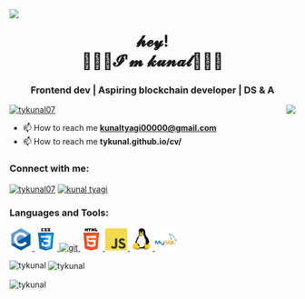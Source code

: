 <!-- ![ezgif-1-54c30d8c69](https://user-images.githubusercontent.com/93856353/202189860-6edae34b-dd8d-4f9e-bf0c-17fbb7187db1.gif) -->
<img src="https://4kwallpapers.com/images/walls/thumbs_2t/5947.png" align="right" width="1000">
<h1 align="center">𝓱𝓮𝔂! <br> 👩🏽‍💻𝓘'𝓶 𝓴𝓾𝓷𝓪𝓵👩🏽‍💻</h1>
<h3 align="center">Frontend dev | Aspiring blockchain developer | DS & A</h3>
<!-- <p> Thanks for reaching me! </p> -->
<img src="https://media4.giphy.com/media/qgQUggAC3Pfv687qPC/giphy.gif?cid=790b761182c5bf908f6c1c2ed1acf8ce7dc4aac18a4a65d6&rid=giphy.gif&ct=g" align="right">
<p align="left"> <a href="https://twitter.com/tykunal07" target="blank"><img src="https://img.shields.io/twitter/follow/tykunal07?logo=twitter&style=for-the-badge" alt="tykunal07" /></a> </p>

- 📫 How to reach me **kunaltyagi00000@gmail.com**
- 📫 How to reach me **tykunal.github.io/cv/**

<h3 align="left">Connect with me:</h3>
<p align="left">
<a href="https://twitter.com/tykunal07" target="blank"><img align="center" src="https://raw.githubusercontent.com/rahuldkjain/github-profile-readme-generator/master/src/images/icons/Social/twitter.svg" alt="tykunal07" height="30" width="40" /></a>
<a href="https://linkedin.com/in/kunal tyagi" target="blank"><img align="center" src="https://raw.githubusercontent.com/rahuldkjain/github-profile-readme-generator/master/src/images/icons/Social/linked-in-alt.svg" alt="kunal tyagi" height="30" width="40" /></a>
</p>

<h3 align="left">Languages and Tools:</h3>
<p align="left"> <a href="https://www.cprogramming.com/" target="_blank" rel="noreferrer"> <img src="https://raw.githubusercontent.com/devicons/devicon/master/icons/c/c-original.svg" alt="c" width="40" height="40"/> </a> <a href="https://www.w3schools.com/css/" target="_blank" rel="noreferrer"> <img src="https://raw.githubusercontent.com/devicons/devicon/master/icons/css3/css3-original-wordmark.svg" alt="css3" width="40" height="40"/> </a> <a href="https://git-scm.com/" target="_blank" rel="noreferrer"> <img src="https://www.vectorlogo.zone/logos/git-scm/git-scm-icon.svg" alt="git" width="40" height="40"/> </a> <a href="https://www.w3.org/html/" target="_blank" rel="noreferrer"> <img src="https://raw.githubusercontent.com/devicons/devicon/master/icons/html5/html5-original-wordmark.svg" alt="html5" width="40" height="40"/> </a> <a href="https://developer.mozilla.org/en-US/docs/Web/JavaScript" target="_blank" rel="noreferrer"> <img src="https://raw.githubusercontent.com/devicons/devicon/master/icons/javascript/javascript-original.svg" alt="javascript" width="40" height="40"/> </a> <a href="https://www.linux.org/" target="_blank" rel="noreferrer"> <img src="https://raw.githubusercontent.com/devicons/devicon/master/icons/linux/linux-original.svg" alt="linux" width="40" height="40"/> </a> <a href="https://www.mysql.com/" target="_blank" rel="noreferrer"> <img src="https://raw.githubusercontent.com/devicons/devicon/master/icons/mysql/mysql-original-wordmark.svg" alt="mysql" width="40" height="40"/> </a> </p>

<p><img align="left" src="https://github-readme-stats.vercel.app/api/top-langs?username=tykunal&show_icons=true&locale=en&layout=compact" alt="tykunal" /></p>

<p>&nbsp;<img align="center" src="https://github-readme-stats.vercel.app/api?username=tykunal&show_icons=true&locale=en" alt="tykunal" /></p>

<p><img align="center" src="https://github-readme-streak-stats.herokuapp.com/?user=tykunal&" alt="tykunal" /></p>
